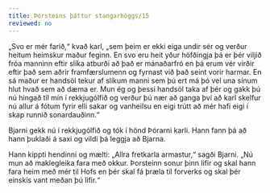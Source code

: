 ```yaml
---
title: Þorsteins þáttur stangarhöggs/15
reviewed: no
---
```


<Book>

„Svo er mér farið,“ kvað karl, „sem þeim er ekki eiga undir sér og verður heitum heimskur maður feginn. En svo eru heit yður höfðingja þá er þér viljið fróa manninn eftir slíka atburði að það er mánaðarfró en þá erum vér virðir eftir það sem aðrir framfærslumenn og fyrnast við það seint vorir harmar. En sá maður er handsöl tekur af slíkum manni sem þú ert má þó vel una sínum hlut hvað sem að dæma er. Mun ég og þessi handsöl taka af þér og gakk þú nú hingað til mín í rekkjugólfið og verður þú nær að ganga því að karl skelfur nú allur á fótum fyrir elli sakar og vanheilsu en eigi trútt að mér hafi eigi í skap runnið sonardauðinn.“

Bjarni gekk nú í rekkjugólfið og tók í hönd Þórarni karli. Hann fann þá að hann þuklaði á saxi og vildi þá leggja að Bjarna.

Hann kippti hendinni og mælti: „Allra fretkarla armastur,“ sagði Bjarni. „Nú mun að maklegleika fara með okkur. Þorsteinn sonur þinn lifir og skal hann fara heim með mér til Hofs en þér skal fá þræla til forverks og skal þér einskis vant meðan þú lifir.“

</Book>


